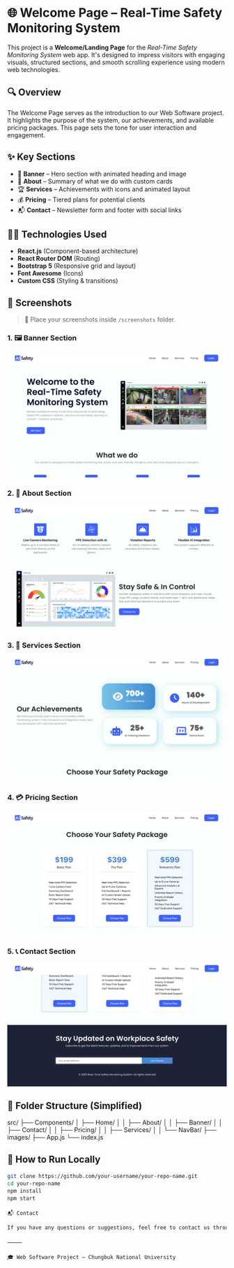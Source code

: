 


# 🌐 Welcome Page – Real-Time Safety Monitoring System

This project is a **Welcome/Landing Page** for the *Real-Time Safety Monitoring System* web app. It's designed to impress visitors with engaging visuals, structured sections, and smooth scrolling experience using modern web technologies.

## 🔍 Overview

The Welcome Page serves as the introduction to our Web Software project. It highlights the purpose of the system, our achievements, and available pricing packages. This page sets the tone for user interaction and engagement.

## ✨ Key Sections

- 🔵 **Banner** – Hero section with animated heading and image
- 🧩 **About** – Summary of what we do with custom cards
- 🏆 **Services** – Achievements with icons and animated layout
- 💰 **Pricing** – Tiered plans for potential clients
- 📬 **Contact** – Newsletter form and footer with social links

## 🧑‍💻 Technologies Used

- **React.js** (Component-based architecture)
- **React Router DOM** (Routing)
- **Bootstrap 5** (Responsive grid and layout)
- **Font Awesome** (Icons)
- **Custom CSS** (Styling & transitions)

## 📸 Screenshots

> 📂 Place your screenshots inside `/screenshots` folder.

### 1. 🖼 Banner Section  
![Banner](./screenshots/1.png)

### 2. 📖 About Section  
![About](./screenshots/2.png)

### 3. 🎯 Services Section  
![Services](./screenshots/3.png)

### 4. 💳 Pricing Section  
![Pricing](./screenshots/4.png)

### 5. 📞 Contact Section  
![Contact](./screenshots/5.png)

## 📁 Folder Structure (Simplified)

src/
├── Components/
│   ├── Home/
│   │   ├── About/
│   │   ├── Banner/
│   │   ├── Contact/
│   │   ├── Pricing/
│   │   ├── Services/
│   │   └── NavBar/
├── images/
├── App.js
└── index.js

## 🔗 How to Run Locally

```bash
git clone https://github.com/your-username/your-repo-name.git
cd your-repo-name
npm install
npm start

📬 Contact

If you have any questions or suggestions, feel free to contact us through the contact form on the page.

⸻

🎓 Web Software Project – Chungbuk National University


